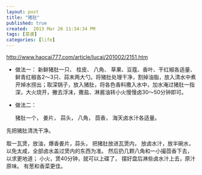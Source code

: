 ```yaml
---
layout: post
title: "猪肚"
published: true
created:  2013 Mar 26 11:34:34 PM
tags: [菜谱]
categories: [life]
---
```


http://www.haocai777.com/article/lucai/201002/2151.htm

* 做法一：
新鲜猪肚一只、
桂皮、
八角、
草果、豆蔻、香叶、干红椒各适量、鲜青红椒各2～3只、蒜末两大勺。将猪肚处理干净，割掉油脂，放入清水中煮开焯水捞出；取深锅子，放入猪肚，将各色香料撒入水中，加水淹过猪肚一指深，大火烧开，撇去浮沫，撒盐、淋酱油转小火慢慢卤30～50分钟即可。

* 做法二：

    猪肚一个，
    姜片，
    蒜头，
    八角，
    茴香，
    海天卤水汁各适量。

先把猪肚清洗干净。

取一瓦煲，放油，爆香姜片，蒜头，
把猪肚放进瓦煲内，
放卤水汁，放半碗水，以免太咸，全部卤水盖过煲内的东西为准。
然后扔几颗八角和一小撮茴香下去，以求更地道；
小火，煲40分钟，就可以上碟了，
摆好盘后淋些卤水汁上去，原汁原味。
有葱和香菜更佳。
